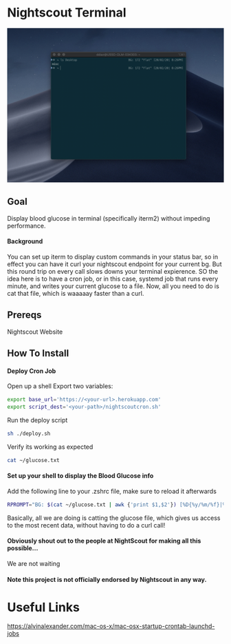 # Nightscout Terminal

![alt text](./images/full.png "Night Scout Terminal")

## Goal 
Display blood glucose in terminal (specifically iterm2) without impeding performance.

#### Background
You can set up iterm to display custom commands in your status bar, so in effect you can have it curl your nightscout endpoint for your current bg. 
But this round trip on every call slows downs your terminal expierence.
SO the idea here is to have a cron job, or in this case, systemd job that runs every minute, and writes your current glucose to a file.
Now, all you need to do is cat that file, which is waaaaay faster than a curl.

## Prereqs
Nightscout Website

## How To Install
#### Deploy Cron Job
Open up a shell
Export two variables:
```bash
export base_url='https://<your-url>.herokuapp.com'
export script_dest='<your-path>/nightscoutcron.sh'
```
Run the deploy script
```bash
sh ./deploy.sh
```
Verify its working as expected
```bash
cat ~/glucose.txt
```

#### Set up your shell to display the Blood Glucose info
Add the following line to your .zshrc file, make sure to reload it afterwards
```bash
RPROMPT="BG: $(cat ~/glucose.txt | awk {'print $1,$2'}) [%D{%y/%m/%f}|%@]"
```
Basically, all we are doing is catting the glucose file, which gives us access to the most recent data, without having to do a curl call!

#### Obviously shout out to the people at NightScout for making all this possible...
We are not waiting

#### Note this project is not officially endorsed by Nightscout in any way.

# Useful Links
https://alvinalexander.com/mac-os-x/mac-osx-startup-crontab-launchd-jobs